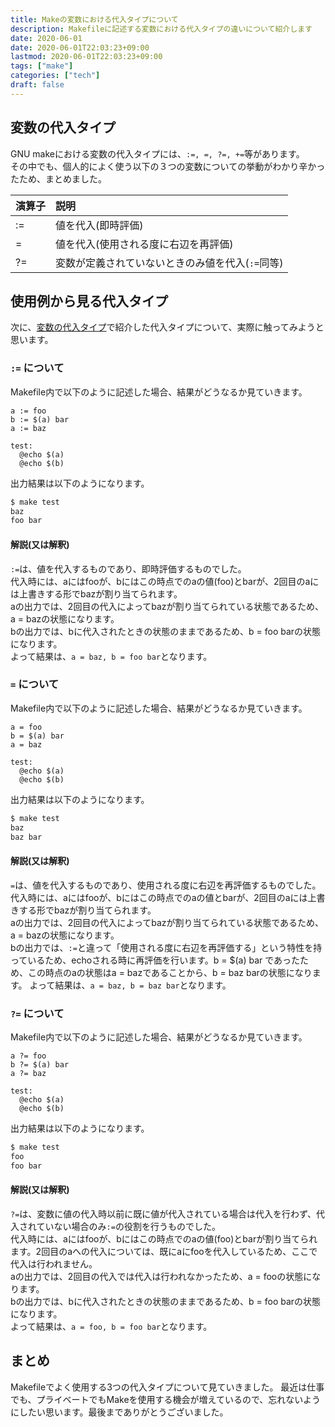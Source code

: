 ```yaml
---
title: Makeの変数における代入タイプについて
description: Makefileに記述する変数における代入タイプの違いについて紹介します
date: 2020-06-01
date: 2020-06-01T22:03:23+09:00
lastmod: 2020-06-01T22:03:23+09:00
tags: ["make"]
categories: ["tech"]
draft: false
---
```


## 変数の代入タイプ

GNU makeにおける変数の代入タイプには、`:=, =, ?=, +=`等があります。<br>
その中でも、個人的によく使う以下の３つの変数についての挙動がわかり辛かったため、まとめました。

| 演算子 | 説明 |
|:-|:-|
| := | 値を代入(即時評価) |
| = | 値を代入(使用される度に右辺を再評価) |
| ?= | 変数が定義されていないときのみ値を代入(`:=`同等) |

## 使用例から見る代入タイプ

次に、[変数の代入タイプ](#変数の代入タイプ)で紹介した代入タイプについて、実際に触ってみようと思います。

### `:=` について

Makefile内で以下のように記述した場合、結果がどうなるか見ていきます。

```Make
a := foo
b := $(a) bar
a := baz

test:
  @echo $(a)
  @echo $(b)
```

出力結果は以下のようになります。

```sh
$ make test
baz
foo bar
```

#### 解説(又は解釈)

`:=`は、値を代入するものであり、即時評価するものでした。<br>
代入時には、aにはfooが、bにはこの時点でのaの値(foo)とbarが、2回目のaには上書きする形でbazが割り当てられます。<br>
aの出力では、2回目の代入によってbazが割り当てられている状態であるため、a = bazの状態になります。<br>
bの出力では、bに代入されたときの状態のままであるため、b = foo barの状態になります。<br>
よって結果は、`a = baz, b = foo bar`となります。

### `=` について

Makefile内で以下のように記述した場合、結果がどうなるか見ていきます。

```Make
a = foo
b = $(a) bar
a = baz

test:
  @echo $(a)
  @echo $(b)
```

出力結果は以下のようになります。

```sh
$ make test
baz
baz bar
```

#### 解説(又は解釈)

`=`は、値を代入するものであり、使用される度に右辺を再評価するものでした。<br>
代入時には、aにはfooが、bにはこの時点でのaの値とbarが、2回目のaには上書きする形でbazが割り当てられます。<br>
aの出力では、2回目の代入によってbazが割り当てられている状態であるため、a = bazの状態になります。<br>
bの出力では、`:=`と違って「使用される度に右辺を再評価する」という特性を持っているため、echoされる時に再評価を行います。b = $(a) bar であったため、この時点のaの状態はa = bazであることから、b = baz barの状態になります。
よって結果は、`a = baz, b = baz bar`となります。

### `?=` について

Makefile内で以下のように記述した場合、結果がどうなるか見ていきます。

```Make
a ?= foo
b ?= $(a) bar
a ?= baz

test:
  @echo $(a)
  @echo $(b)
```

出力結果は以下のようになります。

```sh
$ make test
foo
foo bar
```

#### 解説(又は解釈)

`?=`は、変数に値の代入時以前に既に値が代入されている場合は代入を行わず、代入されていない場合のみ`:=`の役割を行うものでした。<br>
代入時には、aにはfooが、bにはこの時点でのaの値(foo)とbarが割り当てられます。2回目のaへの代入については、既にaにfooを代入しているため、ここで代入は行われません。<br>
aの出力では、2回目の代入では代入は行われなかったため、a = fooの状態になります。<br>
bの出力では、bに代入されたときの状態のままであるため、b = foo barの状態になります。<br>
よって結果は、`a = foo, b = foo bar`となります。

## まとめ

Makefileでよく使用する3つの代入タイプについて見ていきました。
最近は仕事でも、プライベートでもMakeを使用する機会が増えているので、忘れないようにしたい思います。最後までありがとうございました。
